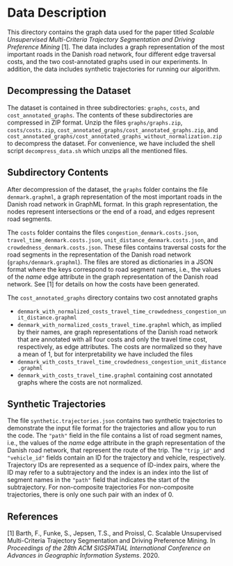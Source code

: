 # Data Description
This directory contains the graph data used for the paper titled _Scalable Unsupervised Multi-Criteria Trajectory Segmentation and Driving Preference Mining_ [1]. The data includes a graph representation of the most important roads in the Danish road network, four different edge traversal costs, and the two cost-annotated graphs used in our experiments. In addition, the data includes synthetic trajectories for running our algorithm.

## Decompressing the Dataset
The dataset is contained in three subdirectories: `graphs`, `costs`, and `cost_annotated_graphs`. The contents of these subdirectories are compressed in ZIP format. Unzip the files `graphs/graphs.zip`, `costs/costs.zip`, `cost_annotated_graphs/cost_annotated_graphs.zip`, and `cost_annotated_graphs/cost_annotated_graphs_without_normalization.zip` to decompress the dataset. For convenience, we have included the shell script `decompress_data.sh` which unzips all the mentioned files.

## Subdirectory Contents
After decompression of the dataset, the `graphs` folder contains the file `denmark.graphml`, a graph representation of the most important roads in the Danish road network in GraphML format. In this graph representation, the nodes represent intersections or the end of a road, and edges represent road segments.

The `costs` folder contains the files `congestion_denmark.costs.json`, `travel_time_denmark.costs.json`, `unit_distance_denmark.costs.json`, and `crowdedness_denmark.costs.json`. These files contains traversal costs for the road segments in the representation of the Danish road network (`graphs/denmark.graphml`). The files are stored as dictionaries in a JSON format where the keys correspond to road segment names, i.e., the values of the _name_ edge attribute in the graph representation of the Danish road network. See [1] for details on how the costs have been generated.

The `cost_annotated_graphs` directory contains two cost annotated graphs
 - `denmark_with_normalized_costs_travel_time_crowdedness_congestion_unit_distance.graphml` 
 - `denmark_with_normalized_costs_travel_time.graphml`
which, as implied by their names, are graph representations of the Danish road network that are annotated with all four costs and only the travel time cost, respectively, as edge attributes. The costs are normalized so they have a mean of 1, but for interpretability we have included the files
 - `denmark_with_costs_travel_time_crowdedness_congestion_unit_distance.graphml` 
 - `denmark_with_costs_travel_time.graphml`
containing cost annotated graphs where the costs are not normalized.

## Synthetic Trajectories
The file `synthetic.trajectories.json` contains two synthetic trajectories to demonstrate the input file format for the trajectories and allow you to run the code. The `"path"` field in the file contains a list of road segment names, i.e., the values of the _name_ edge attribute in the graph representation of the Danish road network, that represent the route of the trip. The `"trip_id"` and `"vehicle_id"` fields contain an ID for the trajectory and vehicle, respectively. Trajectory IDs are represented as a sequence of ID-index pairs, where the ID may refer to a subtrajectory and the index is an index into the list of segment names in the `"path"` field that indicates the start of the subtrajectory. For non-composite trajectories For non-composite trajectories, there is only one such pair with an index of 0.

## References
[1] Barth, F., Funke, S., Jepsen, T.S., and Proissl, C. Scalable Unsupervised Multi-Criteria Trajectory Segmentation and Driving Preference Mining. In _Proceedings of the 28th ACM SIGSPATIAL International Conference on Advances in Geographic Information Systems_. 2020.
